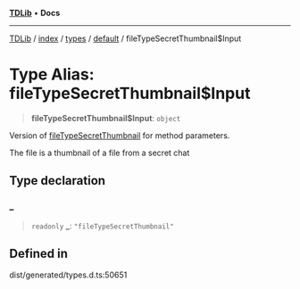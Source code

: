 [**TDLib**](../../../../../../README.md) • **Docs**

***

[TDLib](../../../../../../modules.md) / [index](../../../../../README.md) / [types](../../../README.md) / [default](../README.md) / fileTypeSecretThumbnail$Input

# Type Alias: fileTypeSecretThumbnail$Input

> **fileTypeSecretThumbnail$Input**: `object`

Version of [fileTypeSecretThumbnail](fileTypeSecretThumbnail.md) for method parameters.

The file is a thumbnail of a file from a secret chat

## Type declaration

### \_

> `readonly` **\_**: `"fileTypeSecretThumbnail"`

## Defined in

dist/generated/types.d.ts:50651
